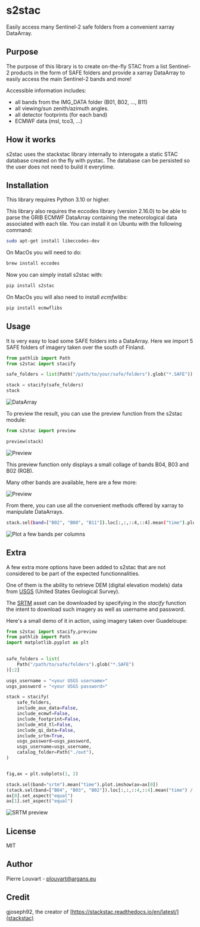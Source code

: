 # s2stac

Easily access many Sentinel-2 safe folders from a convenient xarray DataArray.

## Purpose

The purpose of this library is to create on-the-fly STAC from a list Sentinel-2 products in the form of SAFE folders and provide a xarray DataArray to easily access the main Sentinel-2 bands and more!

Accessible information includes:
- all bands from the IMG_DATA folder (B01, B02, ..., B11)
- all viewing/sun zenith/azimuth angles.
- all detector footprints (for each band)
- ECMWF data (msl, tco3, ...)

## How it works

s2stac uses the stackstac library internally to interogate a static STAC database created on the fly with pystac.
The database can be persisted so the user does not need to build it everytime.

## Installation

This library requires Python 3.10 or higher.

This library also requires the eccodes library (version 2.16.0) to be able to parse the GRIB ECMWF DataArray containing the meteorological data associated with each tile.
You can install it on Ubuntu with the following command:
```bash
sudo apt-get install libeccodes-dev
```

On MacOs you will need to do:

```bash
brew install eccodes
```

Now you can simply install s2stac with:
```bash
pip install s2stac
```

On MacOs you will also need to install *ecmfwlibs*:
```bash
pip install ecmwflibs
```

## Usage

It is very easy to load some SAFE folders into a DataArray.
Here we import 5 SAFE folders of imagery taken over the south of Finland.

```python
from pathlib import Path
from s2stac import stacify

safe_folders = list(Path("/path/to/your/safe/folders").glob("*.SAFE"))

stack = stacify(safe_folders)
stack
```
![DataArray](./res/exemple_output_dataarray.png)

To preview the result, you can use the preview function from the s2stac module:

```python
from s2stac import preview

preview(stack)
```
![Preview](res/exemple_output_rgb_plot.png)


This preview function only displays a small collage of bands B04, B03 and B02 (RGB).

Many other bands are available, here are a few more:

![Preview](res/exemple_bands_available.png)


From there, you can use all the convenient methods offered by xarray to manipulate DataArrays.

```bash
stack.sel(band=["B02", "B08", "B11"]).loc[:,:,::4,::4].mean("time").plot.imshow(col="band")
```
![Plot a few bands per columns](res/exemple_output_col_plot.png)


## Extra

A few extra more options have been added to s2stac that are not considered to be part of the expected functionnalities.

One of them is the ability to retrieve DEM (digital elevation models) data from [USGS](https://www.usgs.gov/) (United States Geological Survey).

The [SRTM](https://www.usgs.gov/centers/eros/science/usgs-eros-archive-digital-elevation-shuttle-radar-topography-mission-srtm) asset can be downloaded by specifying in the *stacify* function the intent to download such imagery as well as username and password.

Here's a small demo of it in action, using imagery taken over Guadeloupe:

```python
from s2stac import stacify,preview
from pathlib import Path
import matplotlib.pyplot as plt
    

safe_folders = list(
    Path("/path/to/safe/folders").glob("*.SAFE")
)[:2]

usgs_username = "<your USGS username>"
usgs_password = "<your USGS password>"

stack = stacify(
    safe_folders,
    include_aux_data=False,
    include_ecmwf=False,
    include_footprint=False,
    include_mtd_tl=False,
    include_qi_data=False,
    include_srtm=True,
    usgs_password=usgs_password,
    usgs_username=usgs_username,
    catalog_folder=Path("./out"),
)


fig,ax = plt.subplots(1, 2)

stack.sel(band="srtm").mean("time").plot.imshow(ax=ax[0])
(stack.sel(band=["B04", "B03", "B02"]).loc[:,:,::4,::4].mean("time") / 10_000).plot.imshow(ax=ax[1])
ax[0].set_aspect("equal")
ax[1].set_aspect("equal")
```

![SRTM preview](res/exemple_srtm_result.png)




## License

MIT


## Author

Pierre Louvart - plouvart@argans.eu

## Credit

gjoseph92, the creator of [https://stackstac.readthedocs.io/en/latest/](stackstac)

